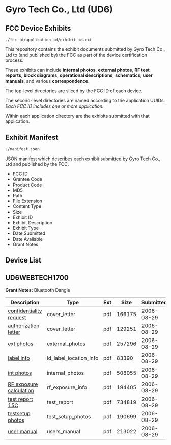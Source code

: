# Gyro Tech Co., Ltd (UD6)
## FCC Device Exhibits

```
./fcc-id/application-id/exhibit-id.ext
```

This repository contains the exhibit documents submitted by Gyro Tech Co., Ltd to (and published by) the FCC as part of the device certification process.

These exhibits can include **internal photos**, **external photos**, **RF test reports**, **block diagrams**, **operational descriptions**, **schematics**, **user manuals**, and various **correspondence**.

The top-level directories are sliced by the FCC ID of each device.

The second-level directories are named according to the application UUIDs. *Each FCC ID includes one or more application.*

Within each application directory are the exhibits submitted with that application. 

## Exhibit Manifest

```
./manifest.json
```

JSON manifest which describes each exhibit submitted by Gyro Tech Co., Ltd and published by the FCC.

- FCC ID
- Grantee Code
- Product Code
- MD5
- Path
- File Extension
- Content Type
- Size
- Exhibit ID
- Exhibit Description
- Exhibit Type
- Date Submitted
- Date Available
- Grant Notes

## Device List
## UD6WEBTECH1700
**Grant Notes:** Bluetooth Dangle

| Description | Type | Ext | Size | Submitted | Available |
| ----------- | ---- | --- | ---- | --------- | --------- |
| [confidentiality request](UD6WEBTECH1700/774be1505a6aae73c71d9f49c1269943/698695.pdf) | cover_letter | pdf | 166175 | 2006-08-29 | 2006-08-29 |
| [authorization letter](UD6WEBTECH1700/774be1505a6aae73c71d9f49c1269943/698697.pdf) | cover_letter | pdf | 129251 | 2006-08-29 | 2006-08-29 |
| [ext photos](UD6WEBTECH1700/774be1505a6aae73c71d9f49c1269943/698698.pdf) | external_photos | pdf | 257296 | 2006-08-29 | 2006-08-29 |
| [label info](UD6WEBTECH1700/774be1505a6aae73c71d9f49c1269943/698700.pdf) | id_label_location_info | pdf | 83390 | 2006-08-29 | 2006-08-29 |
| [int photos](UD6WEBTECH1700/774be1505a6aae73c71d9f49c1269943/698699.pdf) | internal_photos | pdf | 508055 | 2006-08-29 | 2006-08-29 |
| [RF exposure calculation](UD6WEBTECH1700/774be1505a6aae73c71d9f49c1269943/698701.pdf) | rf_exposure_info | pdf | 194405 | 2006-08-29 | 2006-08-29 |
| [test report 15C](UD6WEBTECH1700/774be1505a6aae73c71d9f49c1269943/698702.pdf) | test_report | pdf | 734819 | 2006-08-29 | 2006-08-29 |
| [testsetup photos](UD6WEBTECH1700/774be1505a6aae73c71d9f49c1269943/698703.pdf) | test_setup_photos | pdf | 190699 | 2006-08-29 | 2006-08-29 |
| [user manual](UD6WEBTECH1700/774be1505a6aae73c71d9f49c1269943/698704.pdf) | users_manual | pdf | 213022 | 2006-08-29 | 2006-08-29 |

